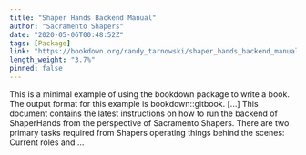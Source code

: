 ```yaml
---
title: "Shaper Hands Backend Manual"
author: "Sacramento Shapers"
date: "2020-05-06T00:48:52Z"
tags: [Package]
link: "https://bookdown.org/randy_tarnowski/shaper_hands_backend_manual/"
length_weight: "3.7%"
pinned: false
---
```


This is a minimal example of using the bookdown package to write a book. The output format for this example is bookdown::gitbook. [...] This document contains the latest instructions on how to run the backend of ShaperHands from the perspective of Sacramento Shapers. There are two primary tasks required from Shapers operating things behind the scenes: Current roles and ...
